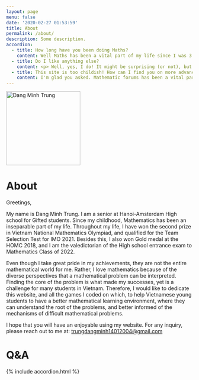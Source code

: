```yaml
---
layout: page
menu: false
date: '2020-02-27 01:53:59'
title: About
permalink: /about/
description: Some description.
accordion: 
  - title: How long have you been doing Maths?
    content: Well Maths has been a vital part of my life since I was 3. I like to think that Mathematics exists in all kind of stories and objects we encounter in daily life. So I assume it is a vital part of *yours* too!
  - title: Do I like anything else?
    content: <p> Well, yes, I do! It might be surprising (or not), but I'm a big fan of astronomy and cosmology, and I really love sharing about extraterrestrial life.</p> <p> So if you would like to read it, here's my blog <a href="https://planetariats.wordpress.com/"> Planetariats </a>.</p>  <p> I hope you like both sites as much as I do! </p>
  - title: This site is too childish! How can I find you on more advanced Maths site? 
    content: I'm glad you asked. Mathematic forums has been a vital parts of my Olympiad training. Currently I have an active account on AOPS and MSE. I mostly use AOPS to look up problems and search for materials, while I am a more active writer and member on MSE. You can find my questions and answers on my <a href="https://math.stackexchange.com/users/756249/nikola-tolzsek"> MSE Profile - Nikola Tolzsek </a>
---
```


<img class="img-rounded" src="https://res.cloudinary.com/dogipandt/image/upload/v1635869152/Minh_Trung_Dang-Circle_pjmzjw.jpg" alt="Dang Minh Trung" width="200">

# About

Greetings,

My name is Dang Minh Trung. I am a senior at Hanoi-Amsterdam High school for Gifted students. Since my childhood, Mathematics has been an inseparable part of my life. Throughout my life, I have won the second prize in Vietnam National Mathematics Olympiad, and qualified for the Team Selection Test for IMO 2021. Besides this, I also won Gold medal at the HOMC 2018, and I am the valedictorian of the High school entrance exam to Mathematics Class of 2022. 

Even though I take great pride in my achievements, they are not the entire mathematical world for me. Rather, I love mathematics because of the diverse perspectives that a mathematical problem can be interpreted. Finding the core of the problem is what made my successes, yet is a challenge for many students in Vietnam. Therefore, I would like to dedicate this website, and all the games I coded on which, to help Vietnamese young students to have a better mathematical learning environment, where they can understand the root of the problems, and better informed of the mechanisms of difficult mathematical problems.

 I hope that you will have an enjoyable using my website. For any inquiry, please reach out to me at: trungdangminh14012004@gmail.com

<h1>Q&A </h1>

{% include accordion.html %}
